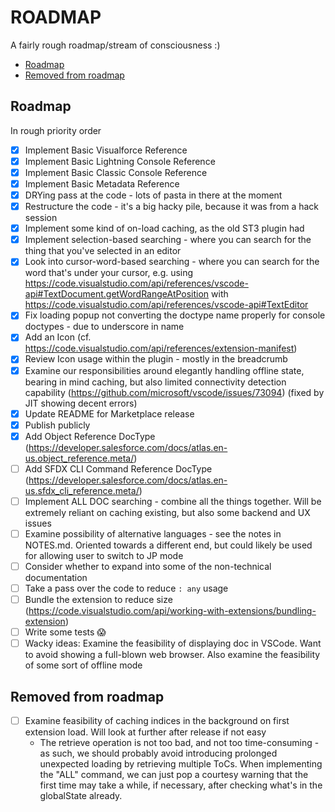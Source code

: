 # ROADMAP
A fairly rough roadmap/stream of consciousness :)

- [Roadmap](#roadmap)
- [Removed from roadmap](#removed-from-roadmap)

## Roadmap
In rough priority order
- [X] Implement Basic Visualforce Reference
- [X] Implement Basic Lightning Console Reference
- [X] Implement Basic Classic Console Reference
- [X] Implement Basic Metadata Reference
- [X] DRYing pass at the code - lots of pasta in there at the moment
- [X] Restructure the code - it's a big hacky pile, because it was from a hack session
- [X] Implement some kind of on-load caching, as the old ST3 plugin had
- [X] Implement selection-based searching - where you can search for the thing that you've selected in an editor
- [X] Look into cursor-word-based searching - where you can search for the word that's under your cursor, e.g. using https://code.visualstudio.com/api/references/vscode-api#TextDocument.getWordRangeAtPosition with https://code.visualstudio.com/api/references/vscode-api#TextEditor
- [X] Fix loading popup not converting the doctype name properly for console doctypes - due to underscore in name
- [X] Add an Icon (cf. https://code.visualstudio.com/api/references/extension-manifest)
- [X] Review Icon usage within the plugin - mostly in the breadcrumb
- [X] Examine our responsibilities around elegantly handling offline state, bearing in mind caching, but also limited connectivity detection capability (https://github.com/microsoft/vscode/issues/73094) (fixed by JIT showing decent errors)
- [X] Update README for Marketplace release
- [X] Publish publicly
- [X] Add Object Reference DocType (https://developer.salesforce.com/docs/atlas.en-us.object_reference.meta/)
- [ ] Add SFDX CLI Command Reference DocType (https://developer.salesforce.com/docs/atlas.en-us.sfdx_cli_reference.meta/)
- [ ] Implement ALL DOC searching - combine all the things together. Will be extremely reliant on caching existing, but also some backend and UX issues
- [ ] Examine possibility of alternative languages - see the notes in NOTES.md. Oriented towards a different end, but could likely be used for allowing user to switch to JP mode
- [ ] Consider whether to expand into some of the non-technical documentation
- [ ] Take a pass over the code to reduce `: any` usage
- [ ] Bundle the extension to reduce size (https://code.visualstudio.com/api/working-with-extensions/bundling-extension)
- [ ] Write some tests 😱
- [ ] Wacky ideas: Examine the feasibility of displaying doc in VSCode. Want to avoid showing a full-blown web browser. Also examine the feasibility of some sort of offline mode

## Removed from roadmap
- [ ] Examine feasibility of caching indices in the background on first extension load. Will look at further after release if not easy
  - The retrieve operation is not too bad, and not too time-consuming - as such, we should probably avoid introducing prolonged unexpected loading by retrieving multiple ToCs. When implementing the "ALL" command, we can just pop a courtesy warning that the first time may take a while, if necessary, after checking what's in the globalState already.